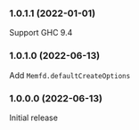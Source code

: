 ### 1.0.1.1 (2022-01-01)

Support GHC 9.4

### 1.0.1.0 (2022-06-13)

Add `Memfd.defaultCreateOptions`

### 1.0.0.0 (2022-06-13)

Initial release
